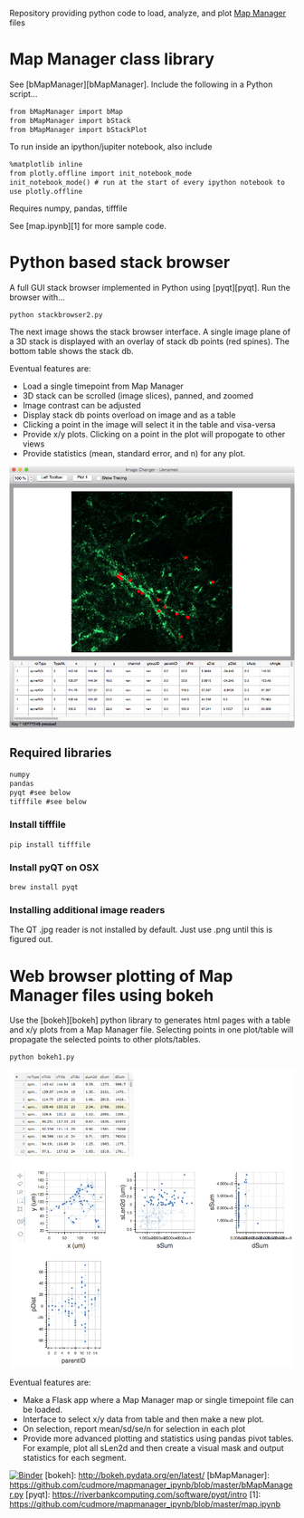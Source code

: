 Repository providing python code to load, analyze, and plot [Map Manager][mapmanager] files


# Map Manager class library

See [bMapManager][bMapManager]. Include the following in a Python script...

	from bMapManager import bMap
	from bMapManager import bStack
	from bMapManager import bStackPlot

To run inside an ipython/jupiter notebook, also include

	%matplotlib inline
	from plotly.offline import init_notebook_mode
	init_notebook_mode() # run at the start of every ipython notebook to use plotly.offline

Requires numpy, pandas, tifffile

See [map.ipynb][1] for more sample code.

# Python based stack browser

A full GUI stack browser implemented in Python using [pyqt][pyqt]. Run the browser with...

    python stackbrowser2.py

The next image shows the stack browser interface. A single image plane of a 3D stack is displayed with an overlay of stack db points (red spines). The bottom table shows the stack db.

Eventual features are:

 - Load a single timepoint from Map Manager
 - 3D stack can be scrolled (image slices), panned, and zoomed
 - Image contrast can be adjusted
 - Display stack db points overload on image and as a table
 - Clicking a point in the image will select it in the table and visa-versa
 - Provide x/y plots. Clicking on a point in the plot will propogate to other views
 - Provide statistics (mean, standard error, and n) for any plot.
 
<IMG SRC="images/stackbrowser2.png" WIDTH=600>
    
## Required libraries

    numpy
    pandas
    pyqt #see below
    tifffile #see below
    
### Install tifffile

    pip install tifffile

### Install pyQT on OSX

    brew install pyqt
    
### Installing additional image readers

The QT .jpg reader is not installed by default. Just use .png until this is figured out.

# Web browser plotting of Map Manager files using bokeh

Use the [bokeh][bokeh] python library to generates html pages with a table and x/y plots from a Map Manager file. Selecting points in one plot/table will propagate the selected points to other plots/tables.

	python bokeh1.py

<IMG SRC="images/bokeh1.png" WIDTH=700>

Eventual features are:

 - Make a Flask app where a Map Manager map or single timepoint file can be loaded.
 - Interface to select x/y data from table and then make a new plot.
 - On selection, report mean/sd/se/n for selection in each plot
 - Provide more advanced plotting and statistics using pandas pivot tables. For example, plot all sLen2d and then create a visual mask and output statistics for each segment.

[mapmanager]: http://cudmore.github.io/mapmanager
[![Binder](http://mybinder.org/badge.svg)](http://mybinder.org/repo/cudmore/mapmanager_ipynb)
[bokeh]: http://bokeh.pydata.org/en/latest/
[bMapManager]: https://github.com/cudmore/mapmanager_ipynb/blob/master/bMapManager.py
[pyqt]: https://riverbankcomputing.com/software/pyqt/intro
[1]: https://github.com/cudmore/mapmanager_ipynb/blob/master/map.ipynb